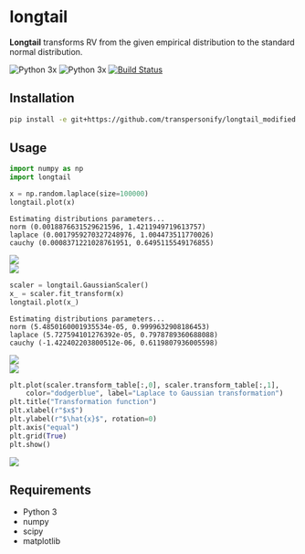 # longtail
**Longtail** transforms RV from the given empirical distribution to the standard normal distribution.

![Python 3x](https://img.shields.io/badge/python-2.7-blue.svg)
![Python 3x](https://img.shields.io/badge/python-3.x-blue.svg)
[![Build Status](https://travis-ci.org/Mottl/longtail.svg?branch=master)](https://travis-ci.org/Mottl/longtail)

## Installation
```bash
pip install -e git+https://github.com/transpersonify/longtail_modified.git#egg=longtail_modified
```

## Usage
```python
import numpy as np
import longtail

x = np.random.laplace(size=100000)
longtail.plot(x)
```
```
Estimating distributions parameters...
norm (0.0018876631529621596, 1.4211949719613757)
laplace (0.0017959270327248976, 1.004473511770026)
cauchy (0.0008371221028761951, 0.6495115549176855)
```

![](examples/hist_laplace.png?raw=true)  
![](examples/pdf_laplace.png?raw=true)  

```python
scaler = longtail.GaussianScaler()
x_ = scaler.fit_transform(x)
longtail.plot(x_)
```
```
Estimating distributions parameters...
norm (5.4850160001935534e-05, 0.9999632908186453)
laplace (5.727594101276392e-05, 0.7978789360688088)
cauchy (-1.422402203800512e-06, 0.6119807936005598)
```

![](examples/hist_normal.png?raw=true)  
![](examples/pdf_normal.png?raw=true)  

```python
plt.plot(scaler.transform_table[:,0], scaler.transform_table[:,1],
    color="dodgerblue", label="Laplace to Gaussian transformation")
plt.title("Transformation function")
plt.xlabel(r"$x$")
plt.ylabel(r"$\hat{x}$", rotation=0)
plt.axis("equal")
plt.grid(True)
plt.show()
```

![](examples/transform_function.png?raw=true)  

## Requirements
- Python 3
- numpy
- scipy
- matplotlib
